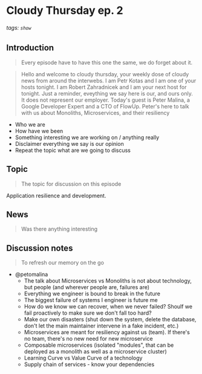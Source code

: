 # Cloudy Thursday ep. 2 
###### tags: `show`


## Introduction

> Every episode have to have this one the same, we do forget about it.

> Hello and welcome to cloudy thursday, your weekly dose of cloudy news from around the interwebs.
> I am Petr Kotas and I am one of your hosts tonight.
> I am Robert Zahradnicek and I am your next host for tonight.
> Just a reminder, eveything we say here is our, and ours only. It does not represent our employer.
> Today's guest is Peter Malina, a Google Developer Expert and a CTO of FlowUp. Peter's here to talk with us about Monoliths, Microservices, and their resiliency

- Who we are
- How have we been
- Something interesting we are working on / anything really
- Disclaimer everything we say is our opinion
- Repeat the topic what are we going to discuss


## Topic

> The topic for discussion on this episode

Application resilience and development.


## News 

> Was there anything interesting


## Discussion notes

> To refresh our memory on the go

- @petomalina 
    - The talk about Microservices vs Monoliths is not about technology, but people (and wherever people are, failures are)
    - Everything we engineer is bound to break in the future
    - The biggest failure of systems I engineer is future me
    - How do we know we can recover, when we never failed? Shoulf we fail proactively to make sure we don't fall too hard?
    - Make our own disasters (shut down the system, delete the database, don't let the main maintainer intervene in a fake incident, etc.)
    - Microservices are meant for resiliency against us (team). If there's no team, there's no new need for new microservice
    - Composable microservices (isolated "modules", that can be deployed as a monolith as well as a microservice cluster)
    - Learning Curve vs Value Curve of a technology
    - Supply chain of services - know your dependencies
